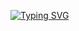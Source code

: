 [![Typing SVG](https://readme-typing-svg.demolab.com?font=Source+Code+Pro&weight=500&pause=1000&random=false&width=200&height=25&lines=%23+https%3A%2F%2Fatomtr.link)](https://git.io/typing-svg)
